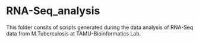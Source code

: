 # RNA-Seq_analysis


This folder consits of scripts generated during the data analysis of
RNA-Seq data from M.Tuberculosis at TAMU-Bioinformatics Lab.